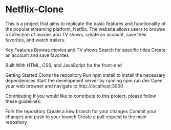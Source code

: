 # Netflix-Clone
This is a project that aims to replicate the basic features and functionality of the popular streaming platform, Netflix. The website allows users to browse a collection of movies and TV shows, create an account, save their favorites, and watch trailers.

Key Features
Browse movies and TV shows
Search for specific titles
Create an account and save favorites

Built With
HTML, CSS, and JavaScript for the front-end

Getting Started
Clone the repository
Run npm install to install the necessary dependencies
Start the development server by running npm run dev
Open your web browser and navigate to http://localhost:3000

Contributing
If you would like to contribute to this project, please follow these guidelines:

Fork the repository
Create a new branch for your changes
Commit your changes and push to your branch
Create a pull request to the main repository
